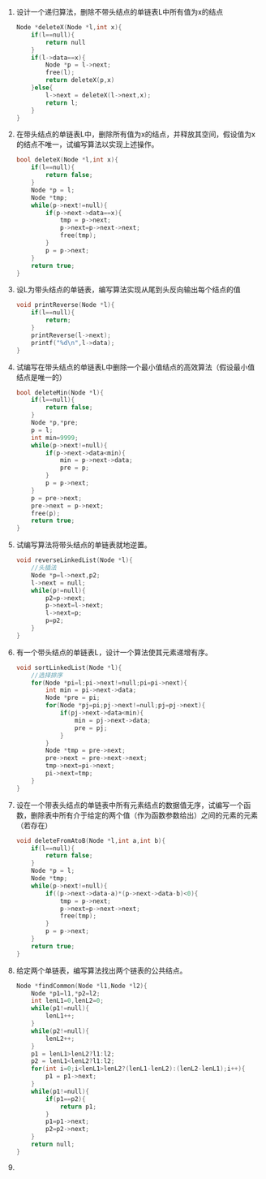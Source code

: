 1. 设计一个递归算法，删除不带头结点的单链表L中所有值为x的结点

   ```c
   Node *deleteX(Node *l,int x){
       if(l==null){
           return null
       }
       if(l->data==x){
           Node *p = l->next;
           free(l);
           return deleteX(p,x)
       }else{
           l->next = deleteX(l->next,x);
           return l;
       }
   }
   ```

   

2. 在带头结点的单链表L中，删除所有值为x的结点，并释放其空间，假设值为x的结点不唯一，试编写算法以实现上述操作。

   ```c
   bool deleteX(Node *l,int x){
       if(l==null){
           return false;
       }
       Node *p = l;
       Node *tmp;
       while(p->next!=null){
           if(p->next->data==x){
               tmp = p->next;
               p->next=p->next->next;
               free(tmp);
           }
           p = p->next;
       }
       return true;
   }
   ```

   

3. 设L为带头结点的单链表，编写算法实现从尾到头反向输出每个结点的值

   ```c
   void printReverse(Node *l){
       if(l==null){
           return;
       }
       printReverse(l->next);
       printf("%d\n",l->data);
   }
   ```

   

4. 试编写在带头结点的单链表L中删除一个最小值结点的高效算法（假设最小值结点是唯一的）

   ```c
   bool deleteMin(Node *l){
       if(l==null){
           return false;
       }
       Node *p,*pre;
       p = l;
       int min=9999;
       while(p->next!=null){
           if(p->next->data<min){
               min = p->next->data;
               pre = p;
           }
           p = p->next;
       }
       p = pre->next;
       pre->next = p->next;
       free(p);
       return true;
   }
   ```

   

5. 试编写算法将带头结点的单链表就地逆置。

   ```c
   void reverseLinkedList(Node *l){
       //头插法
       Node *p=l->next,p2;
       l->next = null;
       while(p!=null){
           p2=p->next;
           p->next=l->next;
           l->next=p;
           p=p2;
       }
   }
   ```

   

6. 有一个带头结点的单链表L，设计一个算法使其元素递增有序。

   ```c
   void sortLinkedList(Node *l){
       //选择排序
       for(Node *pi=l;pi->next!=null;pi=pi->next){
           int min = pi->next->data;
           Node *pre = pi;
           for(Node *pj=pi;pj->next!=null;pj=pj->next){
               if(pj->next->data<min){
                   min = pj->next->data;
                   pre = pj;
               }
           }
           Node *tmp = pre->next;
           pre->next = pre->next->next;
           tmp->next=pi->next;
           pi->next=tmp;
       }
   }
   ```

   

7. 设在一个带表头结点的单链表中所有元素结点的数据值无序，试编写一个函数，删除表中所有介于给定的两个值（作为函数参数给出）之间的元素的元素（若存在）

   ```c
   void deleteFromAtoB(Node *l,int a,int b){
       if(l==null){
           return false;
       }
       Node *p = l;
       Node *tmp;
       while(p->next!=null){
           if((p->next->data-a)*(p->next->data-b)<0){
               tmp = p->next;
               p->next=p->next->next;
               free(tmp);
           }
           p = p->next;
       }
       return true;
   }
   ```

   

8. 给定两个单链表，编写算法找出两个链表的公共结点。

   ```c
   Node *findCommon(Node *l1,Node *l2){
       Node *p1=l1,*p2=l2;
       int lenL1=0,lenL2=0;
       while(p1!=null){
           lenL1++;
       }
       while(p2!=null){
           lenL2++;
       }
       p1 = lenL1>lenL2?l1:l2;
       p2 = lenL1<lenL2?l1:l2;
       for(int i=0;i<lenL1>lenL2?(lenL1-lenL2):(lenL2-lenL1);i++){
           p1 = p1->next;
       }
       while(p1!=null){
           if(p1==p2){
               return p1;
           }
           p1=p1->next;
           p2=p2->next;
       }
       return null;
   }
   ```

   

9. 

